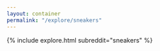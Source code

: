 ```yaml
---
layout: container
permalink: "/explore/sneakers"
---
```


<link rel="stylesheet" type="text/css" href="/static/css/explore.css">
{% include explore.html subreddit="sneakers" %}
